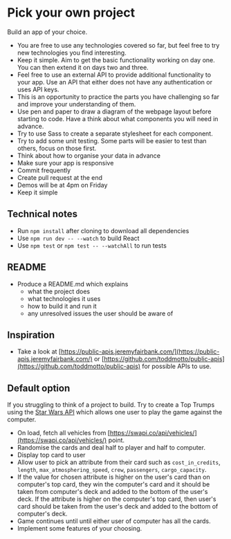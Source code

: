 # Pick your own project

Build an app of your choice.

- You are free to use any technologies covered so far, but feel free to try new technologies you find interesting.
- Keep it simple. Aim to get the basic functionality working on day one. You can then extend it on days two and three.
- Feel free to use an external API to provide additional functionality to your app. Use an API that either does not have any authentication or uses API keys.
- This is an opportunity to practice the parts you have challenging so far and improve your understanding of them.
- Use pen and paper to draw a diagram of the webpage layout before starting to code. Have a think about what components you will need in advance.
- Try to use Sass to create a separate stylesheet for each component.
- Try to add some unit testing. Some parts will be easier to test than others, focus on those first.
- Think about how to organise your data in advance
- Make sure your app is responsive
- Commit frequently
- Create pull request at the end
- Demos will be at 4pm on Friday
- Keep it simple

## Technical notes

* Run `npm install` after cloning to download all dependencies
* Use `npm run dev -- --watch` to build React
* Use `npm test` or `npm test -- --watchAll` to run tests

## README

* Produce a README.md which explains
  * what the project does
  * what technologies it uses
  * how to build it and run it
  * any unresolved issues the user should be aware of

## Inspiration

- Take a look at [https://public-apis.jeremyfairbank.com/](https://public-apis.jeremyfairbank.com/) or [https://github.com/toddmotto/public-apis](https://github.com/toddmotto/public-apis) for possible APIs to use.

## Default option

If you struggling to think of a project to build. Try to create a Top Trumps using the [Star Wars API](https://swapi.co/) which allows one user to play the game against the computer.

- On load, fetch all vehicles from [https://swapi.co/api/vehicles/](https://swapi.co/api/vehicles/) point.
- Randomise the cards and deal half to player and half to computer.
- Display top card to user
- Allow user to pick an attribute from their card such as `cost_in_credits`, `length`, `max_atmosphering_speed`, `crew`, `passengers`, `cargo_capacity`.
- If the value for chosen attribute is higher on the user's card than on computer's top card, they win the computer's card and it should be taken from computer's deck and added to the bottom of the user's deck. If the attribute is higher on the computer's top card, then user's card should be taken from the user's deck and added to the bottom of computer's deck.
- Game continues until until either user of computer has all the cards.
- Implement some features of your choosing.
